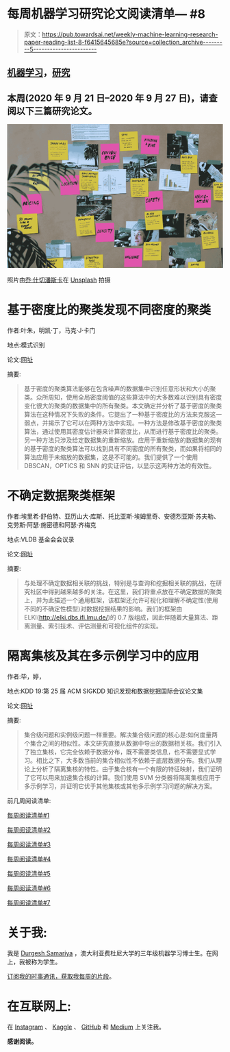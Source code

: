 # 每周机器学习研究论文阅读清单— #8

> 原文：<https://pub.towardsai.net/weekly-machine-learning-research-paper-reading-list-8-f6415645685e?source=collection_archive---------5----------------------->

## [机器学习](https://towardsai.net/p/category/machine-learning)，[研究](https://towardsai.net/p/category/research)

## 本周(2020 年 9 月 21 日–2020 年 9 月 27 日)，请查阅以下三篇研究论文。

![](img/08f72c1a672de8ed4333b28af1252c6f.png)

照片由[乔·什切潘斯卡](https://unsplash.com/@joszczepanska?utm_source=medium&utm_medium=referral)在 [Unsplash](https://unsplash.com?utm_source=medium&utm_medium=referral) 拍摄

# 基于密度比的聚类发现不同密度的聚类

作者:叶朱，明凯·丁，马克·J·卡门

地点:模式识别

论文:[网址](https://www.sciencedirect.com/science/article/abs/pii/S0031320316301571)

摘要:

> 基于密度的聚类算法能够在包含噪声的数据集中识别任意形状和大小的聚类。众所周知，使用全局密度阈值的这些算法中的大多数难以识别具有密度变化很大的聚类的数据集中的所有聚类。本文确定并分析了基于密度的聚类算法在这种情况下失败的条件。它提出了一种基于密度比的方法来克服这一弱点，并揭示了它可以在两种方法中实现。一种方法是修改基于密度的聚类算法，通过使用其密度估计器来计算密度比，从而进行基于密度比的聚类。另一种方法只涉及给定数据集的重新缩放。应用于重新缩放的数据集的现有的基于密度的聚类算法可以找到具有不同密度的所有聚类，而如果将相同的算法应用于未缩放的数据集，这是不可能的。我们提供了一个使用 DBSCAN，OPTICS 和 SNN 的实证评估，以显示这两种方法的有效性。

# 不确定数据聚类框架

作者:埃里希·舒伯特、亚历山大·库斯、托比亚斯·埃姆里奇、安德烈亚斯·苏夫勒、克劳斯·阿瑟·施密德和阿瑟·齐梅克

地点:VLDB 基金会会议录

论文:[网址](http://www.vldb.org/pvldb/vol8/p1976-schubert.pdf)

摘要:

> 与处理不确定数据相关联的挑战，特别是与查询和挖掘相关联的挑战，在研究社区中得到越来越多的关注。在这里，我们将重点放在不确定数据的聚类上，并为此描述一个通用框架，该框架还允许可视化和理解不确定性(使用不同的不确定性模型)对数据挖掘结果的影响。我们的框架由 ELKI(http://elki.dbs.ifi.lmu.de/)的 0.7 版组成，因此伴随着大量算法、距离测量、索引技术、评估测量和可视化组件的实现。

# 隔离集核及其在多示例学习中的应用

作者:毕，婷，

地点:KDD 19:第 25 届 ACM SIGKDD 知识发现和数据挖掘国际会议论文集

论文:[网址](https://dl.acm.org/doi/abs/10.1145/3292500.3330830)

摘要:

> 集合级问题和实例级问题一样重要。解决集合级问题的核心是:如何度量两个集合之间的相似性。本文研究直接从数据中导出的数据相关核。我们引入了独立集核，它完全依赖于数据分布，既不需要类信息，也不需要显式学习。相比之下，大多数当前的集合相似性不依赖于底层数据分布。我们从理论上分析了隔离集核的特性。由于集合核有一个有限的特征映射，我们证明了它可以用来加速集合核的计算。我们使用 SVM 分类器将隔离集核应用于多示例学习，并证明它优于其他集核或其他多示例学习问题的解决方案。

前几周阅读清单:

[每周阅读清单#1](https://medium.com/the-innovation/weekly-machine-learning-research-paper-reading-list-1-780a5ffac7d7)

[每周阅读清单#2](https://medium.com/the-innovation/weekly-machine-learning-research-paper-reading-list-2-c9ed61b76462)

[每周阅读清单#3](https://medium.com/towards-artificial-intelligence/weekly-machine-learning-research-paper-reading-list-3-61d9c86c2538)

[每周阅读清单#4](https://medium.com/towards-artificial-intelligence/weekly-machine-learning-research-paper-reading-list-4-64442005324d)

[每周阅读清单#5](https://medium.com/towards-artificial-intelligence/weekly-machine-learning-research-paper-reading-list-5-7dc6740b9505)

[每周阅读清单#6](https://medium.com/towards-artificial-intelligence/weekly-machine-learning-research-paper-reading-list-6-828a5bb1b3a5)

[每周阅读清单#7](https://medium.com/towards-artificial-intelligence/weekly-machine-learning-research-paper-reading-list-7-e01c9db52fcd)

# 关于我:

我是 [Durgesh Samariya](https://durgeshsamariya.com/) ，澳大利亚费杜尼大学的三年级机器学习博士生。在网上，我被称为学生。

[订阅我的时事通讯，获取我每周的片段](http://eepurl.com/hampwT)。

# 在互联网上:

在 [Instagram](https://www.instagram.com/themlphdstudent/) 、 [Kaggle](https://www.kaggle.com/themlphdstudent) 、 [GitHub](https://github.com/themlphdstudent) 和 [Medium](https://medium.com/@themlphdstudent) 上关注我。

**感谢阅读。**